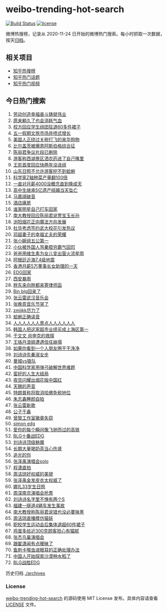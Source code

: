 # weibo-trending-hot-search

[![Build Status](https://github.com/justjavac/weibo-trending-hot-search/workflows/ci/badge.svg?branch=master)](https://github.com/justjavac/weibo-trending-hot-search/actions)
[![license](https://img.shields.io/github/license/justjavac/weibo-trending-hot-search)](https://github.com/justjavac/weibo-trending-hot-search/blob/master/LICENSE)

微博热搜榜，记录从 2020-11-24 日开始的微博热门搜索。每小时抓取一次数据，按天[归档](./archives)。

## 相关项目

- [知乎热搜榜](https://github.com/justjavac/zhihu-trending-top-search)
- [知乎热门话题](https://github.com/justjavac/zhihu-trending-hot-questions)
- [知乎热门视频](https://github.com/justjavac/zhihu-trending-hot-video)

## 今日热门搜索

<!-- BEGIN -->
<!-- 最后更新时间 Sat May 03 2025 05:19:15 GMT+0800 (China Standard Time) -->

1. [劳动创造幸福奋斗铸就伟业](https://s.weibo.com//weibo?q=%23%E5%8A%B3%E5%8A%A8%E5%88%9B%E9%80%A0%E5%B9%B8%E7%A6%8F%E5%A5%8B%E6%96%97%E9%93%B8%E5%B0%B1%E4%BC%9F%E4%B8%9A%23&Refer=new_time)
1. [原来躺久了也会消耗气血](https://s.weibo.com//weibo?q=%23%E5%8E%9F%E6%9D%A5%E8%BA%BA%E4%B9%85%E4%BA%86%E4%B9%9F%E4%BC%9A%E6%B6%88%E8%80%97%E6%B0%94%E8%A1%80%23&t=31&band_rank=2&Refer=top)
1. [校方回应学生组团狂退60多件裙子](https://s.weibo.com//weibo?q=%23%E6%A0%A1%E6%96%B9%E5%9B%9E%E5%BA%94%E5%AD%A6%E7%94%9F%E7%BB%84%E5%9B%A2%E7%8B%82%E9%80%8060%E5%A4%9A%E4%BB%B6%E8%A3%99%E5%AD%90%23&t=31&band_rank=2&Refer=top)
1. [五一假期文旅市场井喷式增长](https://s.weibo.com//weibo?q=%23%E4%BA%94%E4%B8%80%E5%81%87%E6%9C%9F%E6%96%87%E6%97%85%E5%B8%82%E5%9C%BA%E4%BA%95%E5%96%B7%E5%BC%8F%E5%A2%9E%E9%95%BF%23&t=31&band_rank=3&Refer=top)
1. [美国人正绕过关税打飞的来华购物](https://s.weibo.com//weibo?q=%23%E7%BE%8E%E5%9B%BD%E4%BA%BA%E6%AD%A3%E7%BB%95%E8%BF%87%E5%85%B3%E7%A8%8E%E6%89%93%E9%A3%9E%E7%9A%84%E6%9D%A5%E5%8D%8E%E8%B4%AD%E7%89%A9%23&t=31&band_rank=1&Refer=top)
1. [比尔盖茨被爆患阿斯伯格综合征](https://s.weibo.com//weibo?q=%23%E6%AF%94%E5%B0%94%E7%9B%96%E8%8C%A8%E8%A2%AB%E7%88%86%E6%82%A3%E9%98%BF%E6%96%AF%E4%BC%AF%E6%A0%BC%E7%BB%BC%E5%90%88%E5%BE%81%23&t=31&band_rank=30&Refer=top)
1. [陈丽君争议片段已删除](https://s.weibo.com//weibo?q=%23%E9%99%88%E4%B8%BD%E5%90%9B%E4%BA%89%E8%AE%AE%E7%89%87%E6%AE%B5%E5%B7%B2%E5%88%A0%E9%99%A4%23&t=31&band_rank=5&Refer=top)
1. [游客称西湖景区洒农药进了自己嘴里](https://s.weibo.com//weibo?q=%23%E6%B8%B8%E5%AE%A2%E7%A7%B0%E8%A5%BF%E6%B9%96%E6%99%AF%E5%8C%BA%E6%B4%92%E5%86%9C%E8%8D%AF%E8%BF%9B%E4%BA%86%E8%87%AA%E5%B7%B1%E5%98%B4%E9%87%8C%23&t=31&band_rank=10&Refer=top)
1. [王凯首度回应快两年没进组](https://s.weibo.com//weibo?q=%23%E7%8E%8B%E5%87%AF%E9%A6%96%E5%BA%A6%E5%9B%9E%E5%BA%94%E5%BF%AB%E4%B8%A4%E5%B9%B4%E6%B2%A1%E8%BF%9B%E7%BB%84%23&t=31&band_rank=33&Refer=top)
1. [山东日照不允许游客挖不到蛤蜊](https://s.weibo.com//weibo?q=%23%E5%B1%B1%E4%B8%9C%E6%97%A5%E7%85%A7%E4%B8%8D%E5%85%81%E8%AE%B8%E6%B8%B8%E5%AE%A2%E6%8C%96%E4%B8%8D%E5%88%B0%E8%9B%A4%E8%9C%8A%23&t=31&band_rank=14&Refer=top)
1. [科学家Z轴种菜产量翻100倍](https://s.weibo.com//weibo?q=%23%E7%A7%91%E5%AD%A6%E5%AE%B6Z%E8%BD%B4%E7%A7%8D%E8%8F%9C%E4%BA%A7%E9%87%8F%E7%BF%BB100%E5%80%8D%23&t=31&band_rank=10&Refer=top)
1. [一直对月薪4000没概念直到换成天](https://s.weibo.com//weibo?q=%E4%B8%80%E7%9B%B4%E5%AF%B9%E6%9C%88%E8%96%AA4000%E6%B2%A1%E6%A6%82%E5%BF%B5%E7%9B%B4%E5%88%B0%E6%8D%A2%E6%88%90%E5%A4%A9&t=31&band_rank=11&Refer=top)
1. [高中生继承5亿遗产结婚当天坠亡](https://s.weibo.com//weibo?q=%23%E9%AB%98%E4%B8%AD%E7%94%9F%E7%BB%A7%E6%89%BF5%E4%BA%BF%E9%81%97%E4%BA%A7%E7%BB%93%E5%A9%9A%E5%BD%93%E5%A4%A9%E5%9D%A0%E4%BA%A1%23&t=31&band_rank=13&Refer=top)
1. [马嘉祺破音](https://s.weibo.com//weibo?q=%23%E9%A9%AC%E5%98%89%E7%A5%BA%E7%A0%B4%E9%9F%B3%23&t=31&band_rank=12&Refer=top)
1. [酒店痛房](https://s.weibo.com//weibo?q=%E9%85%92%E5%BA%97%E7%97%9B%E6%88%BF&t=31&band_rank=15&Refer=top)
1. [谁家明星自己打车回家](https://s.weibo.com//weibo?q=%E8%B0%81%E5%AE%B6%E6%98%8E%E6%98%9F%E8%87%AA%E5%B7%B1%E6%89%93%E8%BD%A6%E5%9B%9E%E5%AE%B6&t=31&band_rank=18&Refer=top)
1. [南大教授回应陈丽君说贾宝玉长孙](https://s.weibo.com//weibo?q=%23%E5%8D%97%E5%A4%A7%E6%95%99%E6%8E%88%E5%9B%9E%E5%BA%94%E9%99%88%E4%B8%BD%E5%90%9B%E8%AF%B4%E8%B4%BE%E5%AE%9D%E7%8E%89%E9%95%BF%E5%AD%99%23&t=31&band_rank=6&Refer=top)
1. [浏阳烟花正向魔法方向发展](https://s.weibo.com//weibo?q=%23%E6%B5%8F%E9%98%B3%E7%83%9F%E8%8A%B1%E6%AD%A3%E5%90%91%E9%AD%94%E6%B3%95%E6%96%B9%E5%90%91%E5%8F%91%E5%B1%95%23&t=31&band_rank=20&Refer=top)
1. [杜华考虑签约武大校花引发热议](https://s.weibo.com//weibo?q=%E6%9D%9C%E5%8D%8E%E8%80%83%E8%99%91%E7%AD%BE%E7%BA%A6%E6%AD%A6%E5%A4%A7%E6%A0%A1%E8%8A%B1%E5%BC%95%E5%8F%91%E7%83%AD%E8%AE%AE&t=31&band_rank=7&Refer=top)
1. [邓超妻子的幸福丈夫的荣耀](https://s.weibo.com//weibo?q=%E9%82%93%E8%B6%85%E5%A6%BB%E5%AD%90%E7%9A%84%E5%B9%B8%E7%A6%8F%E4%B8%88%E5%A4%AB%E7%9A%84%E8%8D%A3%E8%80%80&t=31&band_rank=27&Refer=top)
1. [张小婉组五公第一](https://s.weibo.com//weibo?q=%23%E5%BC%A0%E5%B0%8F%E5%A9%89%E7%BB%84%E4%BA%94%E5%85%AC%E7%AC%AC%E4%B8%80%23&t=31&band_rank=9&Refer=top)
1. [小伙被外国人骂秦腔穷霸气回怼](https://s.weibo.com//weibo?q=%23%E5%B0%8F%E4%BC%99%E8%A2%AB%E5%A4%96%E5%9B%BD%E4%BA%BA%E9%AA%82%E7%A7%A6%E8%85%94%E7%A9%B7%E9%9C%B8%E6%B0%94%E5%9B%9E%E6%80%BC%23&t=31&band_rank=47&Refer=top)
1. [爸爸用维生素为女儿变出萤火流星雨](https://s.weibo.com//weibo?q=%23%E7%88%B8%E7%88%B8%E7%94%A8%E7%BB%B4%E7%94%9F%E7%B4%A0%E4%B8%BA%E5%A5%B3%E5%84%BF%E5%8F%98%E5%87%BA%E8%90%A4%E7%81%AB%E6%B5%81%E6%98%9F%E9%9B%A8%23&t=31&band_rank=26&Refer=top)
1. [阿根廷近海7.4级地震](https://s.weibo.com//weibo?q=%23%E9%98%BF%E6%A0%B9%E5%BB%B7%E8%BF%91%E6%B5%B77.4%E7%BA%A7%E5%9C%B0%E9%9C%87%23&t=31&band_rank=24&Refer=top)
1. [香港月薪5万董事长女助理的一天](https://s.weibo.com//weibo?q=%E9%A6%99%E6%B8%AF%E6%9C%88%E8%96%AA5%E4%B8%87%E8%91%A3%E4%BA%8B%E9%95%BF%E5%A5%B3%E5%8A%A9%E7%90%86%E7%9A%84%E4%B8%80%E5%A4%A9&t=31&band_rank=23&Refer=top)
1. [EDG回家](https://s.weibo.com//weibo?q=EDG%E5%9B%9E%E5%AE%B6&t=31&band_rank=8&Refer=top)
1. [西安暴雨](https://s.weibo.com//weibo?q=%E8%A5%BF%E5%AE%89%E6%9A%B4%E9%9B%A8&t=31&band_rank=17&Refer=top)
1. [胖东来向胖都来寄律师函](https://s.weibo.com//weibo?q=%23%E8%83%96%E4%B8%9C%E6%9D%A5%E5%90%91%E8%83%96%E9%83%BD%E6%9D%A5%E5%AF%84%E5%BE%8B%E5%B8%88%E5%87%BD%23&t=31&band_rank=41&Refer=top)
1. [Bin blg回来了](https://s.weibo.com//weibo?q=Bin%20blg%E5%9B%9E%E6%9D%A5%E4%BA%86&t=31&band_rank=4&Refer=top)
1. [张云雷武汉音乐会](https://s.weibo.com//weibo?q=%23%E5%BC%A0%E4%BA%91%E9%9B%B7%E6%AD%A6%E6%B1%89%E9%9F%B3%E4%B9%90%E4%BC%9A%23&t=31&band_rank=40&Refer=top)
1. [张晚意音乐节哭了](https://s.weibo.com//weibo?q=%23%E5%BC%A0%E6%99%9A%E6%84%8F%E9%9F%B3%E4%B9%90%E8%8A%82%E5%93%AD%E4%BA%86%23&t=31&band_rank=19&Refer=top)
1. [zmjjkk尽力了](https://s.weibo.com//weibo?q=zmjjkk%E5%B0%BD%E5%8A%9B%E4%BA%86&t=31&band_rank=28&Refer=top)
1. [蛤蜊正确读音](https://s.weibo.com//weibo?q=%23%E8%9B%A4%E8%9C%8A%E6%AD%A3%E7%A1%AE%E8%AF%BB%E9%9F%B3%23&t=31&band_rank=38&Refer=top)
1. [人人人人人人景点人人人人人人](https://s.weibo.com//weibo?q=%23%E4%BA%BA%E4%BA%BA%E4%BA%BA%E4%BA%BA%E4%BA%BA%E4%BA%BA%E6%99%AF%E7%82%B9%E4%BA%BA%E4%BA%BA%E4%BA%BA%E4%BA%BA%E4%BA%BA%E4%BA%BA%23&t=31&band_rank=22&Refer=top)
1. [韩国人把这家超市业绩买成上海区第一](https://s.weibo.com//weibo?q=%23%E9%9F%A9%E5%9B%BD%E4%BA%BA%E6%8A%8A%E8%BF%99%E5%AE%B6%E8%B6%85%E5%B8%82%E4%B8%9A%E7%BB%A9%E4%B9%B0%E6%88%90%E4%B8%8A%E6%B5%B7%E5%8C%BA%E7%AC%AC%E4%B8%80%23&t=31&band_rank=35&Refer=top)
1. [于文文 肖申克的救赎](https://s.weibo.com//weibo?q=%E4%BA%8E%E6%96%87%E6%96%87%20%E8%82%96%E7%94%B3%E5%85%8B%E7%9A%84%E6%95%91%E8%B5%8E&t=31&band_rank=34&Refer=top)
1. [王珞丹浪姐遭遇信任崩塌](https://s.weibo.com//weibo?q=%E7%8E%8B%E7%8F%9E%E4%B8%B9%E6%B5%AA%E5%A7%90%E9%81%AD%E9%81%87%E4%BF%A1%E4%BB%BB%E5%B4%A9%E5%A1%8C&t=31&band_rank=31&Refer=top)
1. [如果你看到一个人朋友圈干干净净](https://s.weibo.com//weibo?q=%E5%A6%82%E6%9E%9C%E4%BD%A0%E7%9C%8B%E5%88%B0%E4%B8%80%E4%B8%AA%E4%BA%BA%E6%9C%8B%E5%8F%8B%E5%9C%88%E5%B9%B2%E5%B9%B2%E5%87%80%E5%87%80&t=31&band_rank=47&Refer=top)
1. [刘诗诗先秦淑女步](https://s.weibo.com//weibo?q=%23%E5%88%98%E8%AF%97%E8%AF%97%E5%85%88%E7%A7%A6%E6%B7%91%E5%A5%B3%E6%AD%A5%23&t=31&band_rank=21&Refer=top)
1. [曼城vs狼队](https://s.weibo.com//weibo?q=%23%E6%9B%BC%E5%9F%8Evs%E7%8B%BC%E9%98%9F%23&t=31&band_rank=45&Refer=top)
1. [中国科学家用弹弓破解世界难题](https://s.weibo.com//weibo?q=%23%E4%B8%AD%E5%9B%BD%E7%A7%91%E5%AD%A6%E5%AE%B6%E7%94%A8%E5%BC%B9%E5%BC%93%E7%A0%B4%E8%A7%A3%E4%B8%96%E7%95%8C%E9%9A%BE%E9%A2%98%23&t=31&band_rank=27&Refer=top)
1. [蛮好的人生大结局](https://s.weibo.com//weibo?q=%E8%9B%AE%E5%A5%BD%E7%9A%84%E4%BA%BA%E7%94%9F%E5%A4%A7%E7%BB%93%E5%B1%80&t=31&band_rank=43&Refer=top)
1. [夜空闪耀出烟花版中国红](https://s.weibo.com//weibo?q=%23%E5%A4%9C%E7%A9%BA%E9%97%AA%E8%80%80%E5%87%BA%E7%83%9F%E8%8A%B1%E7%89%88%E4%B8%AD%E5%9B%BD%E7%BA%A2%23&t=31&band_rank=35&Refer=top)
1. [天赐的声音](https://s.weibo.com//weibo?q=%E5%A4%A9%E8%B5%90%E7%9A%84%E5%A3%B0%E9%9F%B3&t=31&band_rank=35&Refer=top)
1. [特朗普称将取消哈佛免税地位](https://s.weibo.com//weibo?q=%23%E7%89%B9%E6%9C%97%E6%99%AE%E7%A7%B0%E5%B0%86%E5%8F%96%E6%B6%88%E5%93%88%E4%BD%9B%E5%85%8D%E7%A8%8E%E5%9C%B0%E4%BD%8D%23&t=31&band_rank=49&Refer=top)
1. [朱志鑫睡颜自拍](https://s.weibo.com//weibo?q=%E6%9C%B1%E5%BF%97%E9%91%AB%E7%9D%A1%E9%A2%9C%E8%87%AA%E6%8B%8D&t=31&band_rank=34&Refer=top)
1. [张云雷新歌](https://s.weibo.com//weibo?q=%E5%BC%A0%E4%BA%91%E9%9B%B7%E6%96%B0%E6%AD%8C&t=31&band_rank=46&Refer=top)
1. [公子于鑫](https://s.weibo.com//weibo?q=%23%E5%85%AC%E5%AD%90%E4%BA%8E%E9%91%AB%23&t=31&band_rank=25&Refer=top)
1. [曾黎工作室徽章失窃](https://s.weibo.com//weibo?q=%E6%9B%BE%E9%BB%8E%E5%B7%A5%E4%BD%9C%E5%AE%A4%E5%BE%BD%E7%AB%A0%E5%A4%B1%E7%AA%83&t=31&band_rank=39&Refer=top)
1. [simon edg](https://s.weibo.com//weibo?q=simon%20edg&t=31&band_rank=32&Refer=top)
1. [爱你的每个瞬间像飞驰而过的高铁](https://s.weibo.com//weibo?q=%E7%88%B1%E4%BD%A0%E7%9A%84%E6%AF%8F%E4%B8%AA%E7%9E%AC%E9%97%B4%E5%83%8F%E9%A3%9E%E9%A9%B0%E8%80%8C%E8%BF%87%E7%9A%84%E9%AB%98%E9%93%81&t=31&band_rank=50&Refer=top)
1. [BLG十番战EDG](https://s.weibo.com//weibo?q=%23BLG%E5%8D%81%E7%95%AA%E6%88%98EDG%23&t=31&band_rank=43&Refer=top)
1. [刘诗诗顶级魅魔](https://s.weibo.com//weibo?q=%23%E5%88%98%E8%AF%97%E8%AF%97%E9%A1%B6%E7%BA%A7%E9%AD%85%E9%AD%94%23&t=31&band_rank=40&Refer=top)
1. [长期大量喝奶茶当心伤肾](https://s.weibo.com//weibo?q=%23%E9%95%BF%E6%9C%9F%E5%A4%A7%E9%87%8F%E5%96%9D%E5%A5%B6%E8%8C%B6%E5%BD%93%E5%BF%83%E4%BC%A4%E8%82%BE%23&t=31&band_rank=36&Refer=top)
1. [追光的你](https://s.weibo.com//weibo?q=%23%E8%BF%BD%E5%85%89%E7%9A%84%E4%BD%A0%23&Refer=new_time)
1. [张泽禹演唱会solo](https://s.weibo.com//weibo?q=%23%E5%BC%A0%E6%B3%BD%E7%A6%B9%E6%BC%94%E5%94%B1%E4%BC%9Asolo%23&t=31&band_rank=46&Refer=top)
1. [程潇直拍](https://s.weibo.com//weibo?q=%E7%A8%8B%E6%BD%87%E7%9B%B4%E6%8B%8D&t=31&band_rank=29&Refer=top)
1. [周洁琼好权威的美貌](https://s.weibo.com//weibo?q=%E5%91%A8%E6%B4%81%E7%90%BC%E5%A5%BD%E6%9D%83%E5%A8%81%E7%9A%84%E7%BE%8E%E8%B2%8C&t=31&band_rank=50&Refer=top)
1. [张泽禹金发皮衣太权威了](https://s.weibo.com//weibo?q=%E5%BC%A0%E6%B3%BD%E7%A6%B9%E9%87%91%E5%8F%91%E7%9A%AE%E8%A1%A3%E5%A4%AA%E6%9D%83%E5%A8%81%E4%BA%86&t=31&band_rank=43&Refer=top)
1. [娜扎33岁生日照](https://s.weibo.com//weibo?q=%23%E5%A8%9C%E6%89%8E33%E5%B2%81%E7%94%9F%E6%97%A5%E7%85%A7%23&t=31&band_rank=42&Refer=top)
1. [周深南京演唱会抢票](https://s.weibo.com//weibo?q=%23%E5%91%A8%E6%B7%B1%E5%8D%97%E4%BA%AC%E6%BC%94%E5%94%B1%E4%BC%9A%E6%8A%A2%E7%A5%A8%23&t=31&band_rank=48&Refer=top)
1. [刘诗诗名字里不愧有两个S](https://s.weibo.com//weibo?q=%E5%88%98%E8%AF%97%E8%AF%97%E5%90%8D%E5%AD%97%E9%87%8C%E4%B8%8D%E6%84%A7%E6%9C%89%E4%B8%A4%E4%B8%AAS&t=31&band_rank=42&Refer=top)
1. [福建一隧道4辆车发生事故](https://s.weibo.com//weibo?q=%23%E7%A6%8F%E5%BB%BA%E4%B8%80%E9%9A%A7%E9%81%934%E8%BE%86%E8%BD%A6%E5%8F%91%E7%94%9F%E4%BA%8B%E6%95%85%23&t=31&band_rank=16&Refer=top)
1. [南大教授称陈丽君说错也没必要抹黑](https://s.weibo.com//weibo?q=%23%E5%8D%97%E5%A4%A7%E6%95%99%E6%8E%88%E7%A7%B0%E9%99%88%E4%B8%BD%E5%90%9B%E8%AF%B4%E9%94%99%E4%B9%9F%E6%B2%A1%E5%BF%85%E8%A6%81%E6%8A%B9%E9%BB%91%23&t=31&band_rank=45&Refer=top)
1. [周洁琼直播模仿猫妖](https://s.weibo.com//weibo?q=%E5%91%A8%E6%B4%81%E7%90%BC%E7%9B%B4%E6%92%AD%E6%A8%A1%E4%BB%BF%E7%8C%AB%E5%A6%96&t=31&band_rank=20&Refer=top)
1. [职校学生运动会后集体退超60件裙子](https://s.weibo.com//weibo?q=%23%E8%81%8C%E6%A0%A1%E5%AD%A6%E7%94%9F%E8%BF%90%E5%8A%A8%E4%BC%9A%E5%90%8E%E9%9B%86%E4%BD%93%E9%80%80%E8%B6%8560%E4%BB%B6%E8%A3%99%E5%AD%90%23&t=31&band_rank=34&Refer=top)
1. [鸡蛋多给近300克顾客担心有猫腻](https://s.weibo.com//weibo?q=%23%E9%B8%A1%E8%9B%8B%E5%A4%9A%E7%BB%99%E8%BF%91300%E5%85%8B%E9%A1%BE%E5%AE%A2%E6%8B%85%E5%BF%83%E6%9C%89%E7%8C%AB%E8%85%BB%23&t=31&band_rank=37&Refer=top)
1. [张杰鸟巢演唱会](https://s.weibo.com//weibo?q=%E5%BC%A0%E6%9D%B0%E9%B8%9F%E5%B7%A2%E6%BC%94%E5%94%B1%E4%BC%9A&t=31&band_rank=44&Refer=top)
1. [跟翟潇闻有点暧昧了](https://s.weibo.com//weibo?q=%E8%B7%9F%E7%BF%9F%E6%BD%87%E9%97%BB%E6%9C%89%E7%82%B9%E6%9A%A7%E6%98%A7%E4%BA%86&t=31&band_rank=46&Refer=top)
1. [鱼刺卡喉虫进眼耳的正确处理办法](https://s.weibo.com//weibo?q=%E9%B1%BC%E5%88%BA%E5%8D%A1%E5%96%89%E8%99%AB%E8%BF%9B%E7%9C%BC%E8%80%B3%E7%9A%84%E6%AD%A3%E7%A1%AE%E5%A4%84%E7%90%86%E5%8A%9E%E6%B3%95&t=31&band_rank=48&Refer=top)
1. [中国人开始探索沙漠种水稻了](https://s.weibo.com//weibo?q=%23%E4%B8%AD%E5%9B%BD%E4%BA%BA%E5%BC%80%E5%A7%8B%E6%8E%A2%E7%B4%A2%E6%B2%99%E6%BC%A0%E7%A7%8D%E6%B0%B4%E7%A8%BB%E4%BA%86%23&t=31&band_rank=49&Refer=top)
1. [BLG战胜EDG](https://s.weibo.com//weibo?q=%23BLG%E6%88%98%E8%83%9CEDG%23&t=31&band_rank=50&Refer=top)

<!-- END -->

历史归档 [./archives](./archives)

### License

[weibo-trending-hot-search](https://github.com/justjavac/weibo-trending-hot-search) 的源码使用 MIT License
发布。具体内容请查看 [LICENSE](./LICENSE) 文件。
